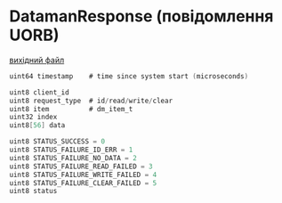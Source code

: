 # DatamanResponse (повідомлення UORB)



[вихідний файл](https://github.com/PX4/PX4-Autopilot/blob/main/msg/DatamanResponse.msg)

```c
uint64 timestamp    # time since system start (microseconds)

uint8 client_id
uint8 request_type  # id/read/write/clear
uint8 item          # dm_item_t
uint32 index
uint8[56] data

uint8 STATUS_SUCCESS = 0
uint8 STATUS_FAILURE_ID_ERR = 1
uint8 STATUS_FAILURE_NO_DATA = 2
uint8 STATUS_FAILURE_READ_FAILED = 3
uint8 STATUS_FAILURE_WRITE_FAILED = 4
uint8 STATUS_FAILURE_CLEAR_FAILED = 5
uint8 status

```
